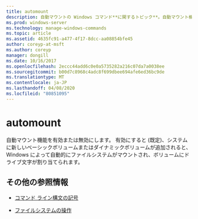 ```yaml
---
title: automount
description: 自動マウントの Windows コマンド**に関するトピック**。自動マウント機能を有効または無効にします。
ms.prod: windows-server
ms.technology: manage-windows-commands
ms.topic: article
ms.assetid: 4635fc91-a477-4f17-8dcc-aa08854bfe45
author: coreyp-at-msft
ms.author: coreyp
manager: dongill
ms.date: 10/16/2017
ms.openlocfilehash: 2eccc44add6c0e0a5735282a216c07da7a0038ee
ms.sourcegitcommit: b00d7c8968c4adc8f699dbee694afe6ed36bc9de
ms.translationtype: MT
ms.contentlocale: ja-JP
ms.lasthandoff: 04/08/2020
ms.locfileid: "80851095"
---
```

# <a name="automount"></a>automount

自動マウント機能を有効または無効にします。 有効にすると (既定)、システムに新しいベーシックボリュームまたはダイナミックボリュームが追加されると、Windows によって自動的にファイルシステムがマウントされ、ボリュームにドライブ文字が割り当てられます。

## <a name="additional-references"></a>その他の参照情報

- [コマンド ライン構文の記号](command-line-syntax-key.md)

- [ファイルシステムの操作](https://go.microsoft.com/fwlink/?LinkId=4509)